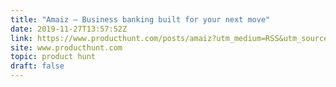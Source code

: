 ```yaml
---
title: "Amaiz — Business banking built for your next move"
date: 2019-11-27T13:57:52Z
link: https://www.producthunt.com/posts/amaiz?utm_medium=RSS&utm_source=hune
site: www.producthunt.com
topic: product hunt
draft: false
---
```

